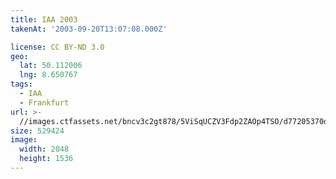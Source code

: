 ```yaml
---
title: IAA 2003
takenAt: '2003-09-20T13:07:08.000Z'

license: CC BY-ND 3.0
geo:
  lat: 50.112006
  lng: 8.650767
tags:
  - IAA
  - Frankfurt
url: >-
  //images.ctfassets.net/bncv3c2gt878/5ViSqUCZV3Fdp2ZAOp4TSO/d77205370df4dd1a303c5e1475caf994/iaa-2003_4539805027_o
size: 529424
image:
  width: 2048
  height: 1536
---
```

